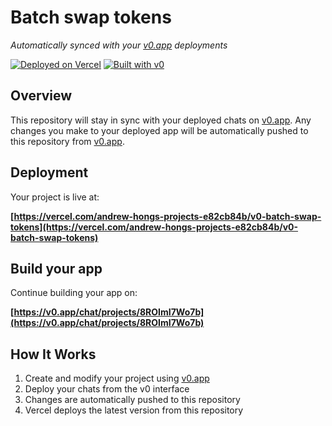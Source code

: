 # Batch swap tokens

*Automatically synced with your [v0.app](https://v0.app) deployments*

[![Deployed on Vercel](https://img.shields.io/badge/Deployed%20on-Vercel-black?style=for-the-badge&logo=vercel)](https://vercel.com/andrew-hongs-projects-e82cb84b/v0-batch-swap-tokens)
[![Built with v0](https://img.shields.io/badge/Built%20with-v0.app-black?style=for-the-badge)](https://v0.app/chat/projects/8ROImI7Wo7b)

## Overview

This repository will stay in sync with your deployed chats on [v0.app](https://v0.app).
Any changes you make to your deployed app will be automatically pushed to this repository from [v0.app](https://v0.app).

## Deployment

Your project is live at:

**[https://vercel.com/andrew-hongs-projects-e82cb84b/v0-batch-swap-tokens](https://vercel.com/andrew-hongs-projects-e82cb84b/v0-batch-swap-tokens)**

## Build your app

Continue building your app on:

**[https://v0.app/chat/projects/8ROImI7Wo7b](https://v0.app/chat/projects/8ROImI7Wo7b)**

## How It Works

1. Create and modify your project using [v0.app](https://v0.app)
2. Deploy your chats from the v0 interface
3. Changes are automatically pushed to this repository
4. Vercel deploys the latest version from this repository